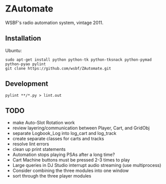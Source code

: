 ZAutomate
=========

WSBF's radio automation system, vintage 2011.

## Installation

Ubuntu:
```
sudo apt-get install python python-tk python-tksnack python-pymad python-pyao pylint
git clone https://github.com/wsbf/ZAutomate.git
```

## Development

```
pylint **/*.py > lint.out
```

## TODO

- make Auto-Slot Rotation work
- review layering/communication between Player, Cart, and GridObj
- separate Logbook_Log into log_cart and log_track
- create separate classes for carts and tracks
- resolve lint errors
- clean up print statements
- Automation stops playing PSAs after a long time?
- Cart Machine buttons must be pressed 2-3 times to play
- Large queries in DJ Studio interrupt audio streaming (use multiprocess)
- Consider combining the three modules into one window
- sort through the three player modules
